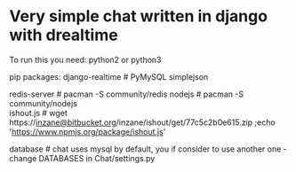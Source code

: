 Very simple chat written in django with drealtime
==========
To run this you need:
python2 or python3

pip packages:
django-realtime #
PyMySQL
simplejson

redis-server # pacman -S community/redis 
nodejs # pacman -S community/nodejs  
ishout.js # wget https://inzane@bitbucket.org/inzane/ishout/get/77c5c2b0e615.zip ;echo 'https://www.npmjs.org/package/ishout.js'

database # chat uses mysql by default, you if consider to use another one - change DATABASES in Chat/settings.py 
